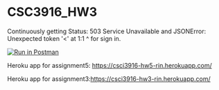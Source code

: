 # CSC3916_HW3

Continuously getting Status: 503 Service Unavailable and JSONError: Unexpected token '<' at 1:1 <!DOCTYPE html> ^ for sign in.

[![Run in Postman](https://run.pstmn.io/button.svg)](https://app.getpostman.com/run-collection/e187ea800241c48f0c36#?env%5Bhw3_rin%5D=W3sia2V5IjoidXNlcm5hbWUiLCJ2YWx1ZSI6InJpbi4xNjE1NzkzOTMxODE1QGdtYWlsLmNvbSIsImVuYWJsZWQiOnRydWV9XQ==)

Heroku app for assignment5:
https://csci3916-hw5-rin.herokuapp.com/

Heroku app for assignment3:https://csci3916-hw3-rin.herokuapp.com/